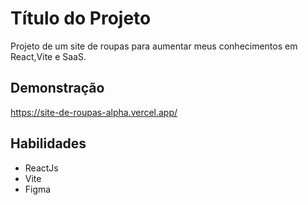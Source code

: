 
# Título do Projeto

Projeto de um site de roupas para aumentar meus conhecimentos em React,Vite e SaaS.


## Demonstração
https://site-de-roupas-alpha.vercel.app/


## Habilidades

* ReactJs
* Vite
* Figma
